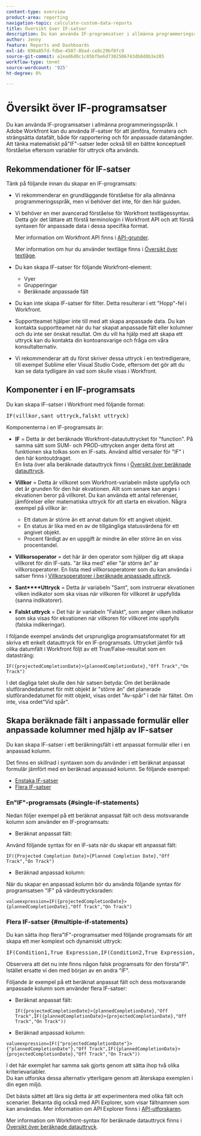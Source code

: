 ```yaml
---
content-type: overview
product-area: reporting
navigation-topic: calculate-custom-data-reports
title: Översikt över IF-satser
description: Du kan använda IF-programsatser i allmänna programmeringsspråk. I Adobe Workfront kan du använda IF-satser för att jämföra, formatera och strängsätta datafält, både för rapportering och för anpassade datamängder. Att tänka matematiskt på"IF"-satser leder också till en bättre konceptuell förståelse eftersom variabler för uttryck ofta används.
author: Jenny
feature: Reports and Dashboards
exl-id: 090a85fd-fdbe-4507-8bad-ce8c29bf8fc9
source-git-commit: a1ead6d0c1c85bfbe6d7302506743db8d8b3e205
workflow-type: tm+mt
source-wordcount: '925'
ht-degree: 0%

---
```


# Översikt över IF-programsatser

<!-- Audited: 1/2024 -->

Du kan använda IF-programsatser i allmänna programmeringsspråk. I Adobe Workfront kan du använda IF-satser för att jämföra, formatera och strängsätta datafält, både för rapportering och för anpassade datamängder. Att tänka matematiskt på&quot;IF&quot;-satser leder också till en bättre konceptuell förståelse eftersom variabler för uttryck ofta används.

## Rekommendationer för IF-satser

Tänk på följande innan du skapar en IF-programsats:

* Vi rekommenderar en grundläggande förståelse för alla allmänna programmeringsspråk, men vi behöver det inte, för den här guiden.
* Vi behöver en mer avancerad förståelse för Workfront textlägessyntax. Detta gör det lättare att förstå terminologin i Workfront API och att förstå syntaxen för anpassade data i dessa specifika format.

  Mer information om Workfront API finns i [API-grunder](../../../wf-api/general/api-basics.md).

  Mer information om hur du använder textläge finns i [Översikt över textläge](../../../reports-and-dashboards/reports/text-mode/understand-text-mode.md).

* Du kan skapa IF-satser för följande Workfront-element:

   * Vyer
   * Grupperingar
   * Beräknade anpassade fält

* Du kan inte skapa IF-satser för filter. Detta resulterar i ett &quot;Hopp&quot;-fel i Workfront.
* Supportteamet hjälper inte till med att skapa anpassade data. Du kan kontakta supportteamet när du har skapat anpassade fält eller kolumner och du inte ser önskat resultat. Om du vill ha hjälp med att skapa ett uttryck kan du kontakta din kontoansvarige och fråga om våra konsultalternativ.
* Vi rekommenderar att du först skriver dessa uttryck i en textredigerare, till exempel Sublime eller Visual Studio Code, eftersom det gör att du kan se data tydligare än vad som skulle visas i Workfront.

## Komponenter i en IF-programsats

Du kan skapa IF-satser i Workfront med följande format:
<pre>IF(villkor,sant uttryck,falskt uttryck)</pre>Komponenterna i en IF-programsats är:

* **IF** = Detta är det beräknade Workfront-dataututtrycket för &quot;function&quot;. På samma sätt som SUM- och PROD-uttrycken anger detta först att funktionen ska tolkas som en IF-sats. Använd alltid versaler för &quot;IF&quot; i den här kontoutdraget.\
  En lista över alla beräknade datauttryck finns i [Översikt över beräknade datauttryck](../../../reports-and-dashboards/reports/calc-cstm-data-reports/calculated-data-expressions.md).

* **Villkor** = Detta är villkoret som Workfront-variabeln måste uppfylla och det är grunden för den här ekvationen. Allt som senare kan anges i ekvationen beror på villkoret. Du kan använda ett antal referenser, jämförelser eller matematiska uttryck för att starta en ekvation. Några exempel på villkor är:

   * Ett datum är större än ett annat datum för ett angivet objekt.
   * En status är lika med en av de tillgängliga statusvärdena för ett angivet objekt.
   * Procent färdigt av en uppgift är mindre än eller större än en viss procentandel.

* **Villkorsoperator** = det här är den operator som hjälper dig att skapa villkoret för din IF-sats. &quot;är lika med&quot; eller &quot;är större än&quot; är villkorsoperatorer. En lista med villkorsoperatorer som du kan använda i satser finns i [Villkorsoperatorer i beräknade anpassade uttryck](../../../reports-and-dashboards/reports/calc-cstm-data-reports/condition-operators-calculated-custom-expressions.md).

* **Sant****Uttryck** = Detta är variabeln &quot;Sant&quot;, som instruerar ekvationen vilken indikator som ska visas när villkoren för villkoret är uppfyllda (sanna indikatorer).

* **Falskt uttryck** = Det här är variabeln &quot;Falskt&quot;, som anger vilken indikator som ska visas för ekvationen när villkoren för villkoret inte uppfylls (falska indikeringar).

I följande exempel används det ursprungliga programsatsformatet för att skriva ett enkelt datauttryck för en IF-programsats. Uttrycket jämför två olika datumfält i Workfront följt av ett True/False-resultat som en datasträng:

```
IF({projectedCompletionDate}>{plannedCompletionDate},"Off Track","On Track")
```

I det dagliga talet skulle den här satsen betyda: Om det beräknade slutförandedatumet för mitt objekt är &quot;större än&quot; det planerade slutförandedatumet för mitt objekt, visas ordet &quot;Av-spår&quot; i det här fältet. Om inte, visa ordet&quot;Vid spår&quot;.

## Skapa beräknade fält i anpassade formulär eller anpassade kolumner med hjälp av IF-satser

Du kan skapa IF-satser i ett beräkningsfält i ett anpassat formulär eller i en anpassad kolumn.

Det finns en skillnad i syntaxen som du använder i ett beräknat anpassat formulär jämfört med en beräknad anpassad kolumn. Se följande exempel:

* [Enstaka IF-satser](#single-if-statements)
* [Flera IF-satser](#multiple-if-statements)

### En&quot;IF&quot;-programsats {#single-if-statements}

Nedan följer exempel på ett beräknat anpassat fält och dess motsvarande kolumn som använder en IF-programsats:

* Beräknat anpassat fält:

Använd följande syntax för en IF-sats när du skapar ett anpassat fält:

```
IF({Projected Completion Date}>{Planned Completion Date},"Off Track","On Track")
```

* Beräknad anpassad kolumn:

När du skapar en anpassad kolumn bör du använda följande syntax för programsatsen &quot;IF&quot; på värdeuttrycksraden:

```
valueexpression=IF({projectedCompletionDate}>{plannedCompletionDate},"Off Track","On Track")
```

### Flera IF-satser {#multiple-if-statements}

Du kan sätta ihop flera&quot;IF&quot;-programsatser med följande programsats för att skapa ett mer komplext och dynamiskt uttryck:

<pre>IF(Condition1,True Expression,IF(Condition2,True Expression,False Expression))</pre>Observera att det nu inte finns någon falsk programsats för den första"IF". Istället ersatte vi den med början av en andra "IF".

Följande är exempel på ett beräknat anpassat fält och dess motsvarande anpassade kolumn som använder flera IF-satser:

* Beräknat anpassat fält:

  ```
  IF({projectedCompletionDate}>{plannedCompletionDate},"Off Track",IF({plannedCompletionDate}>{projectedCompletionDate},"Off Track","On Track"))
  ```

* Beräknad anpassad kolumn:

```
valueexpression=IF({"projectedCompletionDate"}>{"plannedCompletionDate"},"Off Track",IF({plannedCompletionDate}>{projectedCompletionDate},"Off Track","On Track"))
```

I det här exemplet har samma sak gjorts genom att sätta ihop två olika kriterievariabler.\
Du kan utforska dessa alternativ ytterligare genom att återskapa exemplen i din egen miljö.

Det bästa sättet att lära sig detta är att experimentera med olika fält och scenarier. Bekanta dig också med API Explorer, som visar fältnamnen som kan användas. Mer information om API Explorer finns i [API-utforskaren](../../../wf-api/general/api-explorer.md).

Mer information om Workfront-syntax för beräknade datauttryck finns i [Översikt över beräknade datauttryck](../../../reports-and-dashboards/reports/calc-cstm-data-reports/calculated-data-expressions.md).
